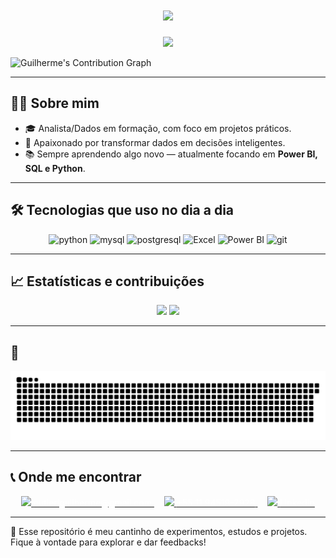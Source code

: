 <h1 align="center">
  <img src="https://readme-typing-svg.herokuapp.com/?color=FF0000&size=35&center=true&vCenter=true&lines=Oi,+meu+nome+é+Guilherme;Hello,+my+name+is+Guilherme;¡Hola,+me+llamo+Guilherme;Salut,+je+m'appelle+Guilherme;Ciao,+mi+chiamo+Guilherme" />
</h1>

<p align="center">
  <img src="https://capsule-render.vercel.app/api?type=waving&color=FF0000&height=200&section=header&text=Bem-vindo%20ao%20meu%20GitHub!&fontColor=ffffff&fontSize=35&fontAlign=50&fontAlignY=40" />
</p>

![Guilherme's Contribution Graph](https://github-readme-activity-graph.cyclic.app/graph?username=Cutieri&theme=redical&area=true&hide_border=true&custom_title=Contribuições%20de%20Guilherme%20no%20GitHub)

---

## 👨‍💻 Sobre mim

- 🎓 Analista/Dados em formação, com foco em projetos práticos.
- 🚀 Apaixonado por transformar dados em decisões inteligentes.
- 📚 Sempre aprendendo algo novo — atualmente focando em **Power BI, SQL e Python**.

---

## 🛠️ Tecnologias que uso no dia a dia

<p align="center">
  <img src="https://cdn.jsdelivr.net/gh/devicons/devicon/icons/python/python-original.svg" height="40" alt="python" />
  <img src="https://cdn.jsdelivr.net/gh/devicons/devicon/icons/mysql/mysql-original.svg" height="40" alt="mysql" />
  <img src="https://cdn.jsdelivr.net/gh/devicons/devicon/icons/postgresql/postgresql-original.svg" height="40" alt="postgresql" />
  <img src="https://img.icons8.com/color/48/000000/microsoft-excel-2019.png" height="40" alt="Excel" />
  <img src="https://img.icons8.com/color/48/000000/power-bi.png" height="40" alt="Power BI" />
  <img src="https://cdn.jsdelivr.net/gh/devicons/devicon/icons/git/git-original.svg" height="40" alt="git" />
</p>

---

## 📈 Estatísticas e contribuições

<p align="center">
  <img src="https://github-readme-stats.vercel.app/api?username=Cutieri&show_icons=true&theme=radical&icon_color=FF0000&title_color=FF0000&text_color=ffffff" height="160"/>
  <img src="https://github-readme-stats.vercel.app/api/top-langs/?username=Cutieri&layout=compact&theme=radical&title_color=FF0000&text_color=ffffff" height="160"/>
</p>

---

## 🐍

![snake gif](https://github.com/Cutieri/Cutieri/blob/output/github-contribution-grid-snake.svg)

---

## 📞 Onde me encontrar

<p align="center">
  <a href="mailto:cutieriguilherme@gmail.com" target="_blank">
    <img src="https://img.icons8.com/ios-filled/50/FF0000/gmail.png" height="30"/> <span style="color:white;">cutieriguilherme@gmail.com</span>
  </a> &nbsp;&nbsp;&nbsp;
  <a href="https://wa.me/5511945192928" target="_blank">
    <img src="https://img.icons8.com/ios-filled/50/FF0000/whatsapp.png" height="30"/> <span style="color:white;">+55 11 94519-2928</span>
  </a> &nbsp;&nbsp;&nbsp;
  <a href="https://www.linkedin.com/in/SEU-LINKEDIN" target="_blank">
    <img src="https://img.icons8.com/ios-filled/50/FF0000/linkedin.png" height="30"/> <span style="color:white;">LinkedIn</span>
  </a>
</p>

---

📌 Esse repositório é meu cantinho de experimentos, estudos e projetos. Fique à vontade para explorar e dar feedbacks!

